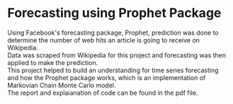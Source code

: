 # Forecasting using Prophet Package

Using Facebook's forecasting package, Prophet, prediction was done to determine the number of web hits an article is going to receive on Wikipedia.  
Data was scraped from Wikipedia for this project and forecasting was then applied to make the prediction.  
This project helped to build an understanding for time series forecasting and how the Prophet package works, which is an implementation of Markovian Chain Monte Carlo model.  
The report and explaianation of code can be found in the pdf file. 